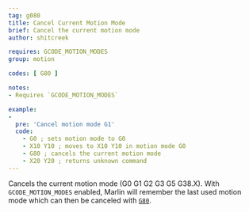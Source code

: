 ```yaml
---
tag: g080
title: Cancel Current Motion Mode
brief: Cancel the current motion mode
author: shitcreek

requires: GCODE_MOTION_MODES
group: motion

codes: [ G80 ]

notes:
- Requires `GCODE_MOTION_MODES`

example:
-
  pre: 'Cancel motion mode G1'
  code:
    - G0 ; sets motion mode to G0
    - X10 Y10 ; moves to X10 Y10 in motion mode G0
    - G80 ; cancels the current motion mode
    - X20 Y20 ; returns unknown command
---
```


Cancels the current motion mode (G0 G1 G2 G3 G5 G38.X). With `GCODE_MOTION_MODES` enabled, Marlin will remember the last used motion mode which can then be canceled with [`G80`](/docs/gcode/G080.html).
